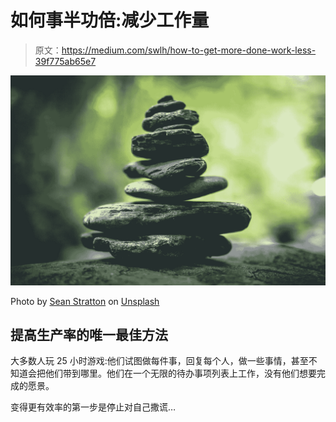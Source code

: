 # 如何事半功倍:减少工作量

> 原文：<https://medium.com/swlh/how-to-get-more-done-work-less-39f775ab65e7>

![](img/c39d9b0733e69227add7910df60bef29.png)

Photo by [Sean Stratton](https://unsplash.com/photos/ObpCE_X3j6U?utm_source=unsplash&utm_medium=referral&utm_content=creditCopyText) on [Unsplash](https://unsplash.com/search/photos/zen-stones?utm_source=unsplash&utm_medium=referral&utm_content=creditCopyText)

## 提高生产率的唯一最佳方法

大多数人玩 25 小时游戏:他们试图做每件事，回复每个人，做一些事情，甚至不知道会把他们带到哪里。他们在一个无限的待办事项列表上工作，没有他们想要完成的愿景。

变得更有效率的第一步是停止对自己撒谎…